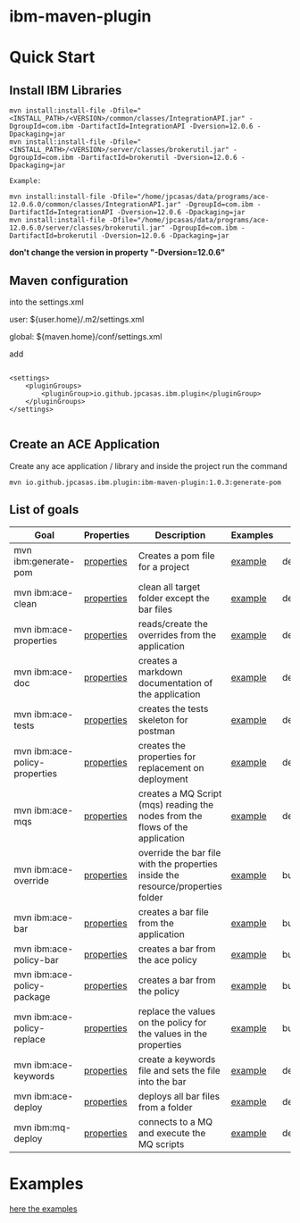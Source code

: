 # ibm-maven-plugin

# Quick Start

## Install IBM Libraries

```
mvn install:install-file -Dfile="<INSTALL_PATH>/<VERSION>/common/classes/IntegrationAPI.jar" -DgroupId=com.ibm -DartifactId=IntegrationAPI -Dversion=12.0.6 -Dpackaging=jar
mvn install:install-file -Dfile="<INSTALL_PATH>/<VERSION>/server/classes/brokerutil.jar" -DgroupId=com.ibm -DartifactId=brokerutil -Dversion=12.0.6 -Dpackaging=jar

Example:

mvn install:install-file -Dfile="/home/jpcasas/data/programs/ace-12.0.6.0/common/classes/IntegrationAPI.jar" -DgroupId=com.ibm -DartifactId=IntegrationAPI -Dversion=12.0.6 -Dpackaging=jar
mvn install:install-file -Dfile="/home/jpcasas/data/programs/ace-12.0.6.0/server/classes/brokerutil.jar" -DgroupId=com.ibm -DartifactId=brokerutil -Dversion=12.0.6 -Dpackaging=jar

```
**don't change the version  in property "-Dversion=12.0.6"**

## Maven configuration

into the settings.xml 

user:   ${user.home}/.m2/settings.xml

global: ${maven.home}/conf/settings.xml

add
```

<settings>
    <pluginGroups>
        <pluginGroup>io.github.jpcasas.ibm.plugin</pluginGroup>
    </pluginGroups>
</settings>


```

## Create an ACE Application

Create any ace application / library and inside the project run the command

```
mvn io.github.jpcasas.ibm.plugin:ibm-maven-plugin:1.0.3:generate-pom

```

## List of goals

| Goal                          | Properties                                 | Description                                                                     | Examples                               | stage      |
| ----------------------------- | ------------------------------------------ | ------------------------------------------------------------------------------- | -------------------------------------- | ---------- |
| mvn ibm:generate-pom          | [properties](doc/generate-pom.md)          | Creates a pom file for a project                                                | [example](examples/02-BuildGoals)      | dev        |
| mvn ibm:ace-clean             | [properties](doc/ace-clean.md)             | clean all target folder except the bar files                                    | [example](examples/02-BuildGoals)      | dev        |
| mvn ibm:ace-properties        | [properties](doc/ace-properties.md)        | reads/create the overrides from the application                                 | [example](examples/02-BuildGoals)      | dev        |
| mvn ibm:ace-doc               | [properties](doc/ace-doc.md)               | creates a markdown documentation of the application                             | [example](examples/02-BuildGoals)      | dev        |
| mvn ibm:ace-tests             | [properties](doc/ace-tests.md)             | creates the tests skeleton for postman                                          | [example](examples/02-BuildGoals)      | dev        |
| mvn ibm:ace-policy-properties | [properties](doc/ace-policy-properties.md) | creates the properties for replacement on deployment                            | [example](examples/02-BuildGoals)      | dev        |
| mvn ibm:ace-mqs               | [properties](doc/ace-mqs.md)               | creates a MQ Script (mqs) reading the nodes from the flows of the application   | [example](examples/02-BuildGoals)      | dev        |
| mvn ibm:ace-override          | [properties](doc/ace-override.md)          | override the bar file with the properties inside the resource/properties folder | [example](examples/02-BuildGoals)      | build      |
| mvn ibm:ace-bar               | [properties](doc/ace-bar.md)               | creates a bar file from the application                                         | [example](examples/02-BuildGoals)      | build      |
| mvn ibm:ace-policy-bar        | [properties](doc/ace-policy-bar.md)        | creates a bar from the ace policy                                               | [example](examples/02-BuildGoals)      | build      |
| mvn ibm:ace-policy-package    | [properties](doc/ace-policy-package.md)    | creates a bar from the policy                                                   | [example](examples/02-BuildGoals)      | build      |
| mvn ibm:ace-policy-replace    | [properties](doc/ace-policy-replace.md)    | replace the values on the policy for the values in the properties               | [example](examples/02-BuildGoals)      | build      |
| mvn ibm:ace-keywords          | [properties](doc/ace-keywords.md)          | create a keywords file and sets the file into the bar                           | [example](examples/04-DeploymentGoals) | deployment |
| mvn ibm:ace-deploy            | [properties](doc/ace-deploy.md)            | deploys all bar files from a folder                                             | [example](examples/04-DeploymentGoals) | deployment |
| mvn ibm:mq-deploy             | [properties](doc/mq-deploy.md)             | connects to a MQ and execute the MQ scripts                                     | [example](examples/04-DeploymentGoals) | deployment |


# Examples

[here the examples](examples/README.md) 






